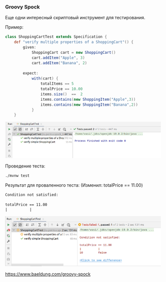 ### Groovy Spock

Еще одни интересный скриптовый инструмент для тестирования.

Пример:

````groovy
class ShoppingCartTest extends Specification {
    def "verify multiple properties of a ShoppingCart"() {
        given:
            ShoppingCart cart = new ShoppingCart()
            cart.addItem("Apple", 3)
            cart.addItem("Banana", 2)

        expect:
            with(cart) {
                totalItems == 5
                totalPrice == 10.00
                items.size()  ==  2
                items.contains(new ShoppingItem("Apple",3))
                items.contains(new ShoppingItem("Banana",2))
            }
    }

````

![Тест OK](doc/test_ok.png)

Проведение теста:

````bash
./mvnw test
````

Результат для проваленного теста:
(Изменил: totalPrice == 11.00)

````
Condition not satisfied:

totalPrice == 11.00
|          |
````

![Тест fail](doc/fail_test.png)

https://www.baeldung.com/groovy-spock
